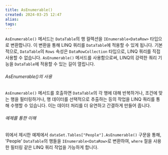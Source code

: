```yaml
---
title: AsEnumerable()
created: 2024-03-25 12:47
alias:
tags:
---
```

`AsEnumerable()` 메서드는 `DataTable`의 행 컬렉션을 `IEnumerable<DataRow>` 타입으로 변환합니다. 
이 변환을 통해 LINQ 쿼리를 `DataTable`에 적용할 수 있게 됩니다. 
기본적으로, `DataTable`의 `Rows` 속성은 `DataRowCollection` 타입으로, LINQ 쿼리를 직접 사용할 수 없습니다.
`AsEnumerable()` 메서드를 사용함으로써, LINQ의 강력한 쿼리 기능을 `DataTable`에 적용할 수 있는 길이 열립니다.

###### AsEnumerable()의 사용
`AsEnumerable()` 메서드를 호출하면 
`DataTable`의 각 행에 대해 반복하거나, 
조건에 맞는 행을 필터링하거나, 
행 데이터를 선택적으로 추출하는 등의 작업을 LINQ 쿼리를 통해 수행할 수 있습니다. 
이는 데이터 처리를 더 유연하고 간결하게 만들어 줍니다.

###### 예제를 통한 이해
위에서 제시한 예제에서 `dataSet.Tables["People"].AsEnumerable()` 구문을 통해, 
'People' `DataTable`의 행들을 `IEnumerable<DataRow>`로 변환하여, 
`where` 절을 사용한 필터링 같은 LINQ 쿼리 작업을 가능하게 합니다.



